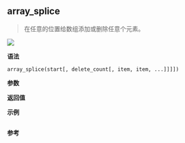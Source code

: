 ## array_splice

> 在任意的位置给数组添加或删除任意个元素。

![](https://img.shields.io/badge/-Array-blue)

**语法**

`array_splice(start[, delete_count[, item, item, ...]]]])`

**参数**

**返回值**

**示例**

```js

```

**参考**
